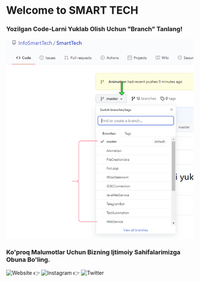    # Welcome to SMART TECH

### Yozilgan Code-Larni Yuklab Olish Uchun "Branch" Tanlang!

![Images](https://github.com/InfoSmartTech/SmartTech/blob/master/Images/Draw.png)

### Ko'proq Malumotlar Uchun Bizning Ijtimoiy Sahifalarimizga Obuna Bo'ling. 

  ![Website](https://www.info-smart-tech.com/)
 👉 ![Instagram](https://www.youtube.com/c/SMARTTECH11/videos)
 👉 ![Twitter](https://twitter.com/info_smart_tech)
